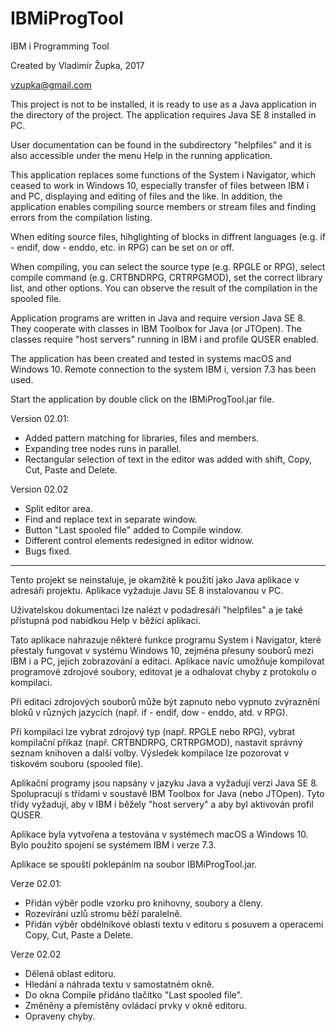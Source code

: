 # IBMiProgTool
IBM i Programming Tool

Created by Vladimír Župka, 2017

vzupka@gmail.com


This project is not to be installed, it is ready to use as a Java application in the directory of the project. The application requires Java SE 8 installed in PC.

User documentation can be found in the subdirectory "helpfiles" and it is also accessible under the menu Help in the running application.

This application replaces some functions of the System i Navigator, which ceased to work in Windows 10, especially transfer of files between IBM i and PC, displaying and editing of files and the like. In addition, the application enables compiling source members or stream files and finding errors from the compilation listing.

When editing source files, hihglighting of blocks in diffrent languages (e.g. if - endif, dow - enddo, etc. in RPG) can be set on or off.

When compiling, you can select the source type (e.g. RPGLE or RPG), select compile command (e.g. CRTBNDRPG, CRTRPGMOD), set the correct library list, and other options. You can observe the result of the compilation in the spooled file.

Application programs are written in Java and require version Java SE 8. They cooperate with classes in IBM Toolbox for Java (or JTOpen). The classes require "host servers" running in IBM i and profile QUSER enabled.

The application has been created and tested in systems macOS and Windows 10. Remote connection to the system IBM i, version 7.3 has been used.

Start the application by double click on the IBMiProgTool.jar file.

Version 02.01:

- Added pattern matching for libraries, files and members.
- Expanding tree nodes runs in parallel.
- Rectangular selection of text in the editor was added with shift, Copy, Cut, Paste and Delete.

Version 02.02

- Split editor area.
- Find and replace text in separate window.
- Button "Last spooled file" added to Compile window.
- Different control elements redesigned in editor widnow.
- Bugs fixed. 

- - - - - - - - - - 

Tento projekt se neinstaluje, je okamžitě k použití jako Java aplikace v adresáři projektu. Aplikace vyžaduje Javu SE 8 instalovanou v PC.

Uživatelskou dokumentaci lze nalézt v podadresáři "helpfiles" a je také přístupná pod nabídkou Help v běžící aplikaci.

Tato aplikace nahrazuje některé funkce programu System i Navigator, které přestaly fungovat v systému Windows 10, zejména přesuny souborů mezi IBM i a PC, jejich zobrazování a editaci. Aplikace navíc umožňuje kompilovat programové zdrojové soubory, editovat je a odhalovat chyby z protokolu o kompilaci. 

Při editaci zdrojových souborů může být zapnuto nebo vypnuto zvýraznění bloků v různých jazycích (např. if - endif, dow - enddo, atd. v RPG).

Při kompilaci lze vybrat zdrojový typ (např. RPGLE nebo RPG), vybrat kompilační příkaz (např. CRTBNDRPG, CRTRPGMOD), nastavit správný seznam knihoven a další volby. Výsledek kompilace lze pozorovat v tiskovém souboru (spooled file).

Aplikační programy jsou napsány v jazyku Java a vyžadují verzi Java SE 8. Spolupracují s třídami v soustavě IBM Toolbox for Java (nebo JTOpen). Tyto třídy vyžadují, aby v IBM i běžely "host servery" a aby byl aktivován profil QUSER.

Aplikace byla vytvořena a testována v systémech macOS a Windows 10. Bylo použito spojení se systémem IBM i verze 7.3.

Aplikace se spouští poklepáním na soubor IBMiProgTool.jar.

Verze 02.01:

- Přidán výběr podle vzorku pro knihovny, soubory a členy.
- Rozevírání uzlů stromu běží paralelně.
- Přidán výběr obdélníkové oblasti textu v editoru s posuvem a operacemi Copy, Cut, Paste a Delete.

Verze 02.02

- Dělená oblast editoru.
- Hledání a náhrada textu v samostatném okně.
- Do okna Compile přidáno tlačítko "Last spooled file".
- Změněny a přemístěny ovládací prvky v okně editoru.
- Opraveny chyby. 